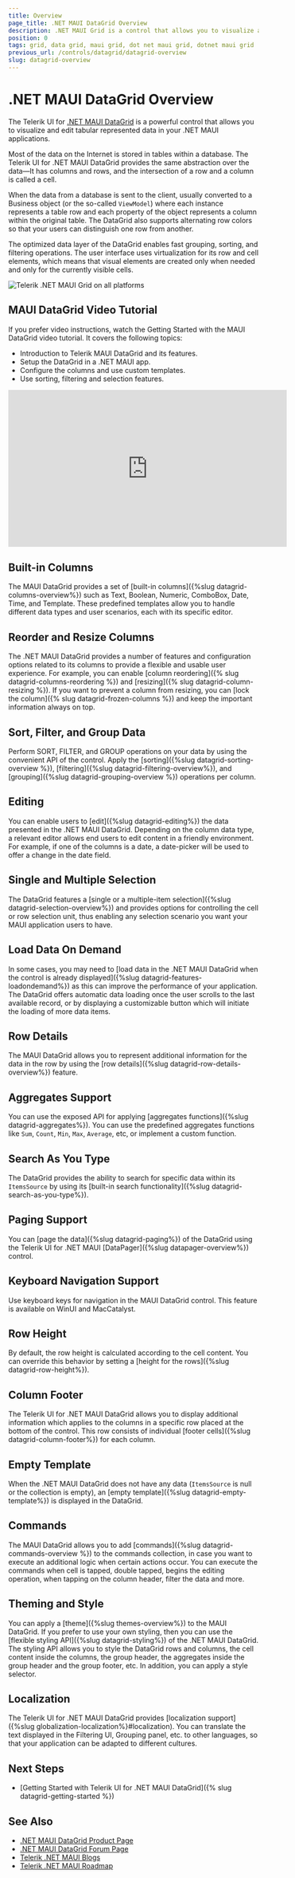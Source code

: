 ```yaml
---
title: Overview
page_title: .NET MAUI DataGrid Overview
description: .NET MAUI Grid is a control that allows you to visualize and edit tabular data in your .NET MAUI apps.
position: 0
tags: grid, data grid, maui grid, dot net maui grid, dotnet maui grid
previous_url: /controls/datagrid/datagrid-overview
slug: datagrid-overview
---
```


# .NET MAUI DataGrid Overview

The Telerik UI for [.NET MAUI DataGrid](https://www.telerik.com/maui-ui/datagrid) is a powerful control that allows you to visualize and edit tabular represented data in your .NET MAUI applications.

Most of the data on the Internet is stored in tables within a database. The Telerik UI for .NET MAUI DataGrid provides the same abstraction over the data&mdash;It has columns and rows, and the intersection of a row and a column is called a cell.

When the data from a database is sent to the client, usually converted to a Business object (or the so-called `ViewModel`) where each instance represents a table row and each property of the object represents a column within the original table. The DataGrid also supports alternating row colors so that your users can distinguish one row from another.

The optimized data layer of the DataGrid enables fast grouping, sorting, and filtering operations. The user interface uses virtualization for its row and cell elements, which means that visual elements are created only when needed and only for the currently visible cells.

![Telerik .NET MAUI Grid on all platforms](images/datagrid-overview.png "Telerik .NET MAUI Grid")

## MAUI DataGrid Video Tutorial

If you prefer video instructions, watch the Getting Started with the MAUI DataGrid video tutorial. It covers the following topics:
* Introduction to Telerik MAUI DataGrid and its features.
* Setup the DataGrid in a .NET MAUI app.
* Configure the columns and use custom templates.
* Use sorting, filtering and selection features.

<iframe width="560" height="315" src="https://www.youtube.com/embed/XxUvA4fKHzU" title="Take your .NET MAUI skills to the next level with Chapter 4 of the Telerik UI for .NET MAUI course! This video provides a comprehensive guide to .NET MAUI Grid control. Learn about its features, setup process, column configuration, and creating custom column templates. Discover how to enable sorting, filtering, and selection for a dynamic and powerful data presentation in your apps. Watch now and become a DataGrid expert!" frameborder="0" allow="accelerometer; autoplay; clipboard-write; encrypted-media; gyroscope; picture-in-picture; web-share" referrerpolicy="strict-origin-when-cross-origin" allowfullscreen></iframe>

## Built-in Columns

The MAUI DataGrid provides a set of [built-in columns]({%slug datagrid-columns-overview%}) such as Text, Boolean, Numeric, ComboBox, Date, Time, and Template. These predefined templates allow you to handle different data types and user scenarios, each with its specific editor.

## Reorder and Resize Columns

The .NET MAUI DataGrid provides a number of features and configuration options related to its columns to provide a flexible and usable user experience. For example, you can enable [column reordering]({% slug datagrid-columns-reordering %}) and [resizing]({% slug datagrid-column-resizing %}). If you want to prevent a column from resizing, you can [lock the column]({% slug datagrid-frozen-columns %}) and keep the important information always on top.

## Sort, Filter, and Group Data

Perform SORT, FILTER, and GROUP operations on your data by using the convenient API of the control. Apply the [sorting]({%slug datagrid-sorting-overview %}), [filtering]({%slug datagrid-filtering-overview%}), and [grouping]({%slug datagrid-grouping-overview %}) operations per column.

## Editing

You can enable users to [edit]({%slug datagrid-editing%}) the data presented in the .NET MAUI DataGrid. Depending on the column data type, a relevant editor allows end users to edit content in a friendly environment. For example, if one of the columns is a date, a date-picker will be used to offer a change in the date field.

## Single and Multiple Selection

The DataGrid features a [single or a multiple-item selection]({%slug datagrid-selection-overview%}) and provides options for controlling the cell or row selection unit, thus enabling any selection scenario you want your MAUI application users to have.

## Load Data On Demand

In some cases, you may need to [load data in the .NET MAUI DataGrid when the control is already displayed]({%slug datagrid-features-loadondemand%}) as this can improve the performance of your application. The DataGrid offers automatic data loading once the user scrolls to the last available record, or by displaying a customizable button which will initiate the loading of more data items.

## Row Details

The MAUI DataGrid allows you to represent additional information for the data in the row by using the [row details]({%slug datagrid-row-details-overview%}) feature.

## Aggregates Support

You can use the exposed API for applying [aggregates functions]({%slug datagrid-aggregates%}). You can use the predefined aggregates functions like `Sum`, `Count`, `Min`, `Max`, `Average`, etc, or implement a custom function. 

## Search As You Type

The DataGrid provides the ability to search for specific data within its `ItemsSource` by using its [built-in search functionality]({%slug datagrid-search-as-you-type%}).

## Paging Support

You can [page the data]({%slug datagrid-paging%}) of the DataGrid using the Telerik UI for .NET MAUI [DataPager]({%slug datapager-overview%}) control.

## Keyboard Navigation Support

Use keyboard keys for navigation in the MAUI DataGrid control. This feature is available on WinUI and MacCatalyst.

## Row Height

By default, the row height is calculated according to the cell content. You can override this behavior by setting a [height for the rows]({%slug datagrid-row-height%}). 

## Column Footer

The Telerik UI for .NET MAUI DataGrid allows you to display additional information which applies to the columns in a specific row placed at the bottom of the control. This row consists of individual [footer cells]({%slug datagrid-column-footer%}) for each column.

## Empty Template

When the .NET MAUI DataGrid does not have any data (`ItemsSource` is null or the collection is empty), an [empty template]({%slug datagrid-empty-template%}) is displayed in the DataGrid.

## Commands

The MAUI DataGrid allows you to add [commands]({%slug datagrid-commands-overview %}) to the commands collection, in case you want to execute an additional logic when certain actions occur. You can execute the commands when cell is tapped, double tapped, begins the editing operation, when tapping on the column header, filter the data and more. 

## Theming and Style

You can apply a [theme]({%slug themes-overview%}) to the MAUI DataGrid. If you prefer to use your own styling, then you can use the [flexible styling API]({%slug datagrid-styling%}) of the .NET MAUI DataGrid. The styling API allows you to style the DataGrid rows and columns, the cell content inside the columns, the group header, the aggregates inside the group header and the group footer, etc. 
In addition, you can apply a style selector.

## Localization

The Telerik UI for .NET MAUI DataGrid provides [localization support]({%slug globalization-localization%}#localization). You can translate the text displayed in the Filtering UI, Grouping panel, etc. to other languages, so that your application can be adapted to different cultures.

## Next Steps

- [Getting Started with Telerik UI for .NET MAUI DataGrid]({% slug datagrid-getting-started %})

## See Also

- [.NET MAUI DataGrid Product Page](https://www.telerik.com/maui-ui/datagrid)
- [.NET MAUI DataGrid Forum Page](https://www.telerik.com/forums/maui?tagId=1801)
- [Telerik .NET MAUI Blogs](https://www.telerik.com/blogs/mobile-net-maui)
- [Telerik .NET MAUI Roadmap](https://www.telerik.com/support/whats-new/maui-ui/roadmap)
